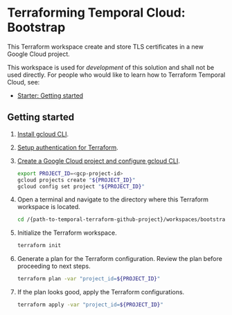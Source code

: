 # Terraforming Temporal Cloud: Bootstrap

This Terraform workspace create and store TLS certificates in a new Google Cloud project.

This workspace is used for *development* of this solution and shall not be used directly.
For people who would like to learn how to Terraform Temporal Cloud, see:

- [Starter: Getting started](../starter/README.md)

## Getting started

1. [Install gcloud CLI](https://cloud.google.com/sdk/docs/install).
1. [Setup authentication for Terraform](https://cloud.google.com/docs/terraform/authentication).
1. [Create a Google Cloud project and configure gcloud CLI](https://cloud.google.com/resource-manager/docs/creating-managing-projects).

    ```bash
    export PROJECT_ID=<gcp-project-id>
    gcloud projects create "${PROJECT_ID}"
    gcloud config set project "${PROJECT_ID}"
    ```

1. Open a terminal and navigate to the directory where this Terraform workspace is located.

    ```bash
    cd /{path-to-temporal-terraform-github-project}/workspaces/bootstrap/gcp_tls
    ```

1. Initialize the Terraform workspace.

    ```bash
    terraform init
    ```

1. Generate a plan for the Terraform configuration. Review the plan before proceeding to next steps.

    ```bash
    terraform plan -var "project_id=${PROJECT_ID}"
    ```

1. If the plan looks good, apply the Terraform configurations.

    ```bash
    terraform apply -var "project_id=${PROJECT_ID}"
    ```
